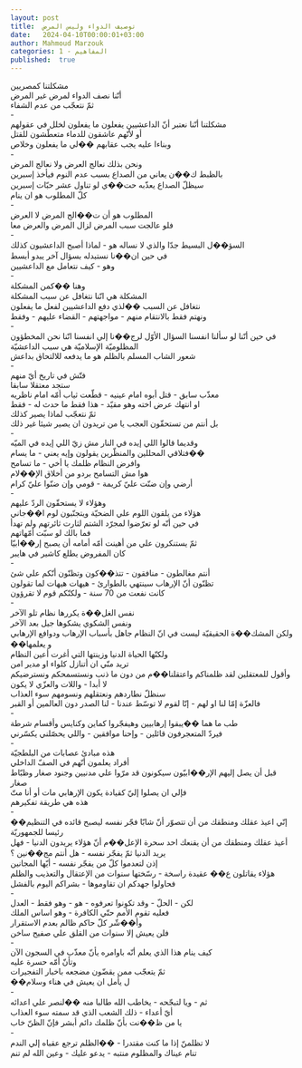 ```yaml
---
layout: post
title:  توصيف الدواء وليس المرض
date:   2024-04-10T00:00:01+03:00
author: Mahmoud Marzouk
categories: 1 - المفاهيم
published:  true
---
```

مشكلتنا كمصريين\
أنّنا نصف الدواء لمرض غير المرض\
ثمّ نتعجّب من عدم الشفاء\
-\
مشكلتنا أنّنا نعتبر أنّ الداعشيين يفعلون ما يفعلون لخلل في
عقولهم\
أو لأنّهم عاشقون للدماء متعطّشون للقتل\
وبناءا عليه يجب عقابهم ��لي ما يفعلون وخلاص\
-\
ونحن بذلك نعالج العرض ولا نعالج المرض\
بالظبط ك��ن يعاني من الصداع بسبب عدم النوم فيأخذ إسبرين\
سيظلّ الصداع يعذّبه حت��ي لو تناول عشر حبّات إسبرين\
كلّ المطلوب هو ان ينام\
-\
المطلوب هو أن ت��الج المرض لا العرض\
فلو عالجت سبب المرض لزال المرض والعرض معا\
-\
السؤ��ل البسيط جدّا والذي لا نساله هو - لماذا أصبح الداعشيون
كذلك\
في حين ان��نا نستبدله بسؤال آخر يبدو أبسط\
وهو - كيف نتعامل مع الداعشيين\
-\
وهنا ��كمن المشكلة\
المشكلة هي انّنا نتغافل عن سبب المشكلة\
نتغافل عن السبب ��لذي دفع الداعشيين لفعل ما يفعلون\
ونهتم فقط بالانتقام منهم - مواجهتهم - القضاء عليهم - وفقط\
-\
في حين أنّنا لو سألنا انفسنا السؤال الأوّل لرج��نا إلي انفسنا انّنا نحن
المخطؤون\
المظلوميّة الإسلاميّة هي سبب الداعشيّة\
شعور الشاب المسلم بالظلم هو ما يدفعه للالتحاق بداعش\
-\
فتّش في تاريخ أيّ منهم\
ستجد معتقلا سابقا\
معذّب سابق - قتل أبوه امام عينيه - قطّعت ثياب أمّه امام
ناظريه\
او انتهك عرض اخته وهو مقيّد - هذا فقط ما حدث له - فقط\
ثمّ نتعجّب لماذا يصير كذلك\
بل أنتم من تستحقّون العجب يا من تريدون ان يصير شيئا غير ذلك\
-\
وقديما قالوا اللي إيده في النار مش زيّ اللي إيده في الميّه\
فتلاقي المحللين والمنظّرين يقولون وإيه يعني - ما يسام��\
وافرض النظام ظلمك يا أخي - ما تسامح\
هوا مش التسامح بردو من أخلاق الإ��لام\
أرضي وإن ضنّت عليّ كريمة - قومي وإن ضنّوا عليّ كرام\
-\
وهؤلاء لا يستحقّون الردّ عليهم\
هؤلاء من يلقون اللوم علي الضحيّة ويتجنّبون لوم ا��جاني\
في حين أنّه لو تعرّضوا لمجرّد الشتم لثارت ثائرتهم ولم تهدأ\
فما بالك لو سبّت أمّهاتهم\
ثمّ يستنكرون علي من أهينت أمّه أمامه أن يصبح إر��ابيّا\
كان المفروض يطلع كاشير في هايبر\
-\
أنتم مغالطون - منافقون - تتذ��كون وتظنّون أنّكم علي شئ\
تظنّون أنّ الإرهاب سينتهي بالطوارئ - هيهات هيهات لما تقولون\
كانت نفعت من 70 سنة - ولكنّكم قوم لا تقرؤون\
-\
نفس الغل��ة يكررها نظام تلو الآخر\
ونفس الشكوي يشكوها جيل بعد الآخر\
ولكن المشك��ة الحقيقيّة ليست في انّ النظام جاهل بأسباب الإرهاب ودوافع
الإرهابي\
��و يعلمها\
ولكنّها الحياة الدنيا وزينتها التي أغرت أعين النظام\
تريد منّي ان أتنازل كلواء او مدير امن\
وأقول للمعتقلين لقد ظلمناكم واعتقلنا��م من دون ما ذنب ونستسمحكم
ونسترضيكم\
لا أبدا - واللات والعزّي لا يكون\
سنظلّ نطاردهم ونعتقلهم ونسومهم سوء العذاب\
فالعزّة إمّا لنا او لهم - إنّا لقوم لا توسّط عندنا - لنا الصدر دون العالمين
أو القبر\
-\
طب ما هما ��يبقوا إرهابيين وهيفجّروا كماين وكنايس وأقسام
شرطة\
فيردّ المتعجرفون قائلين - وإحنا موافقين - واللي يحصّلني
يكسّرني\
-\
هذه مبادئ عصابات من البلطجيّة\
أفراد يعلمون أنّهم في الصفّ الداخلي\
قبل أن يصل إليهم الإر��ابيّون سيكونون قد مرّوا علي مدنيين وجنود صغار وظبّاط
صغار\
فإلي ان يصلوا إليّ كقيادة يكون الإرهابي مات أو أنا متّ\
هذه هي طريقة تفكيرهم\
-\
��إنّي اعيذ عقلك ومنطقك من أن تتصوّر أنّ شابّا فجّر نفسه ليصبح قائده في
التنظيم رئيسا للجمهوريّة\
أعيذ عقلك ومنطقك من أن يقنعك احد سحرة الإعل��م أنّ هؤلاء يريدون الدنيا -
فهل يريد الدنيا ثمّ يفجّر نفسه - هل أنتم مج��نين ؟\
إذن لتعدموا كلّ من يفجّر نفسه - أيّها المجانين\
هؤلاء يقاتلون ع�� عقيدة راسخة - رسّختها سنوات من الإعتقال والتعذيب
والظلم\
فحاولوا جهدكم ان تقاوموها - بشراكم اليوم بالفشل\
-\
لكن - الحلّ - وقد تكونوا تعرفوه - هو - وهو فقط - العدل\
فعليه تقوم الأمم حتّي الكافرة - وهو اساس الملك\
وأ��شّر كلّ حاكم ظالم بعدم الاستقرار\
فلن يعيش إلا سنوات من القلق علي صفيح ساخن\
-\
كيف ينام هذا الذي يعلم أنّه باوامره يأنّ معذّب في السجون الآن\
وتأنّ أمّه حسرة عليه\
ثمّ يتعجّب ممن يقضّون مضجعه باخبار التفجيرات\
��ل يأمل ان يعيش في هناء وسلام\
-\
ثم - ويا لتبجّحه - يخاطب الله طالبا منه ��لنصر علي اعدائه\
أيّ أعداء - ذلك الشعب الذي قد سمته سوء العذاب\
يا من ظ��نت بأنّ ظلمك دائم أبشر فإنّ الظنّ خاب\
-\
لا تظلمنّ إذا ما كنت مقتدرا - ��الظلم ترجع عقباه إلي الندم\
تنام عيناك والمظلوم منتبه - يدعو عليك - وعين الله لم تنم
